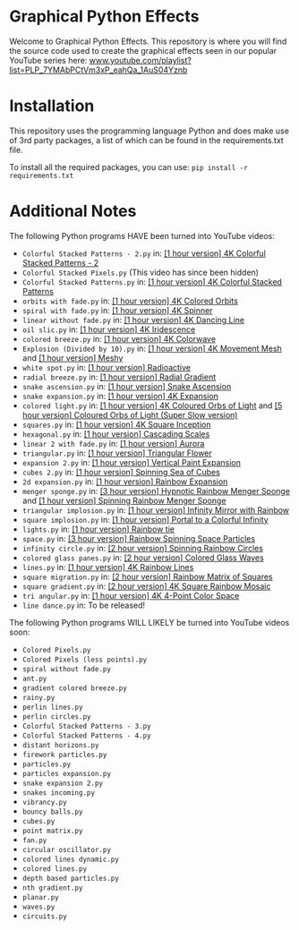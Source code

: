 # Graphical Python Effects
Welcome to Graphical Python Effects. This repository is where you will find the source code used to create the graphical effects seen in our popular YouTube series here: www.youtube.com/playlist?list=PLP_7YMAbPCtVm3xP_eahQa_1AuS04Yznb

# Installation
This repository uses the programming language Python and does make use of 3rd party packages, a list of which can be found in the requirements.txt file.

To install all the required packages, you can use:
`pip install -r requirements.txt`

# Additional Notes

The following Python programs HAVE been turned into YouTube videos:
* `Colorful Stacked Patterns - 2.py` in: [[1 hour version] 4K Colorful Stacked Patterns - 2](https://youtu.be/KA9hys-joQE)
* `Colorful Stacked Pixels.py` (This video has since been hidden)
* `Colorful Stacked Patterns.py` in: [[1 hour version] 4K Colorful Stacked Patterns](https://youtu.be/at-kU0d0fGU)
* `orbits with fade.py` in: [[1 hour version] 4K Colored Orbits](https://youtu.be/zauAJ89Cln0)
* `spiral with fade.py` in: [[1 hour version] 4K Spinner](https://youtu.be/KSYlL9piGGI)
* `linear without fade.py` in: [[1 hour version] 4K Dancing Line](https://youtu.be/fnobAERwSkY)
* `oil slic.py` in: [[1 hour version] 4K Iridescence](https://youtu.be/axAgNOKkE4k)
* `colored breeze.py` in: [[1 hour version] 4K Colorwave](https://youtu.be/JFUCg2fv824)
* `Explosion (Divided by 10).py` in: [[1 hour version] 4K Movement Mesh](https://youtu.be/Kysmr0__lL0) and [[1 hour version] Meshy](https://youtu.be/rtV6xY3ukYs)
* `white spot.py` in: [[1 hour version] Radioactive](https://youtu.be/PbkRPgTXs2E)
* `radial breeze.py` in: [[1 hour version] Radial Gradient](https://youtu.be/iDCFAEVO4Bs)
* `snake ascension.py` in: [[1 hour version] Snake Ascension](https://youtu.be/DDWx2GfMw1c)
* `snake expansion.py` in: [[1 hour version] 4K Expansion](https://youtu.be/1dpQ6pDfpAc)
* `colored light.py` in: [[1 hour version] 4K Coloured Orbs of Light](https://youtu.be/RXvL6IMpEOQ) and [[5 hour version] Coloured Orbs of Light (Super Slow version)](https://youtu.be/CwRS3GrlJmY)
* `squares.py` in: [[1 hour version] 4K Square Inception](https://youtu.be/hKbF_Vszz3M)
* `hexagonal.py` in: [[1 hour version] Cascading Scales](https://youtu.be/OYRjXmrKs6s)
* `linear 2 with fade.py` in: [[1 hour version] Aurora](https://youtu.be/7t_teUYG0QU)
* `triangular.py` in: [[1 hour version] Triangular Flower](https://youtu.be/oktepKV_roo)
* `expansion 2.py` in: [[1 hour version] Vertical Paint Expansion](https://youtu.be/9tg38xxOypE)
* `cubes 2.py` in: [[1 hour version] Spinning Sea of Cubes](https://youtu.be/KeQ9h-Ip0z4)
* `2d expansion.py` in: [[1 hour version] Rainbow Expansion](https://youtu.be/lJPgY2dbE6Y)
* `menger sponge.py` in: [[3 hour version] Hypnotic Rainbow Menger Sponge](https://youtu.be/_yWIl0H0CBE) and [[1 hour version] Spinning Rainbow Menger Sponge](https://youtu.be/Ya7prLYXjDc)
* `triangular implosion.py` in: [[1 hour version] Infinity Mirror with Rainbow](https://youtu.be/9tiIm1luyV4)
* `square implosion.py` in: [[1 hour version] Portal to a Colorful Infinity](https://youtu.be/1QOa7VMBCx0)
* `lights.py` in: [[1 hour version] Rainbow tie](https://youtu.be/EKUEIihICE4)
* `space.py` in: [[3 hour version] Rainbow Spinning Space Particles](https://youtu.be/3NcM1yEs2ks)
* `infinity circle.py` in: [[2 hour version] Spinning Rainbow Circles](https://youtu.be/-QRdwDcxiGE)
* `colored glass panes.py` in: [[2 hour version] Colored Glass Waves](https://youtu.be/sQ7LgaqG_bY)
* `lines.py` in: [[1 hour version] 4K Rainbow Lines](https://youtu.be/6M4TZS8QFpo)
* `square migration.py` in: [[2 hour version] Rainbow Matrix of Squares](https://youtu.be/iOO4KsO17LU)
* `square gradient.py` in: [[2 hour version] 4K Square Rainbow Mosaic](https://youtu.be/7QWb9KULsB8)
* `tri angular.py` in: [[1 hour version] 4K 4-Point Color Space](https://youtu.be/kjc7mQ5ldto)
* `line dance.py` in: To be released!

The following Python programs WILL LIKELY be turned into YouTube videos soon:
* `Colored Pixels.py`
* `Colored Pixels (less points).py`
* `spiral without fade.py`
* `ant.py`
* `gradient colored breeze.py`
* `rainy.py`
* `perlin lines.py`
* `perlin circles.py`
* `Colorful Stacked Patterns - 3.py`
* `Colorful Stacked Patterns - 4.py`
* `distant horizons.py`
* `firework particles.py`
* `particles.py`
* `particles expansion.py`
* `snake expansion 2.py`
* `snakes incoming.py`
* `vibrancy.py`
* `bouncy balls.py`
* `cubes.py`
* `point matrix.py`
* `fan.py`
* `circular oscillator.py`
* `colored lines dynamic.py`
* `colored lines.py`
* `depth based particles.py`
* `nth gradient.py`
* `planar.py`
* `waves.py`
* `circuits.py`